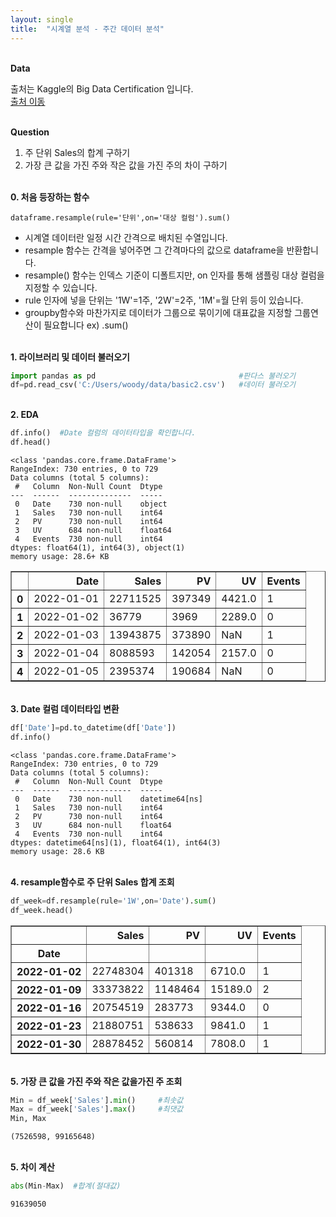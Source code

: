 ```yaml
---
layout: single
title:  "시계열 분석 - 주간 데이터 분석"
---
```


<br/>**Data**<br/>

출처는 Kaggle의 Big Data Certification 입니다.<br/>
[출처 이동](https://www.kaggle.com/code/agileteam/py-t1-8-expected-questions/notebook)

<br/>**Question**<br/>

1. 주 단위 Sales의 합계 구하기
2. 가장 큰 값을 가진 주와 작은 값을 가진 주의 차이 구하기


<br/>**0. 처음 등장하는 함수**<br/>

    dataframe.resample(rule='단위',on='대상 컬럼').sum()

+ 시계열 데이터란 일정 시간 간격으로 배치된 수열입니다.
+ resample 함수는 간격을 넣어주면 그 간격마다의 값으로 dataframe을 반환합니다.
+ resample() 함수는 인덱스 기준이 디폴트지만, on 인자를 통해 샘플링 대상 컬럼을 지정할 수 있습니다.
+ rule 인자에 넣을 단위는 '1W'=1주, '2W'=2주, '1M'=월 단위 등이 있습니다.
+ groupby함수와 마찬가지로 데이터가 그룹으로 묶이기에 대표값을 지정할 그룹연산이 필요합니다 ex) .sum()

<br/>**1. 라이브러리 및 데이터 불러오기**<br/>

```python
import pandas as pd                                #판다스 불러오기
df=pd.read_csv('C:/Users/woody/data/basic2.csv')   #데이터 불러오기
```

<br/>**2. EDA**<br/>

```python
df.info()  #Date 컬럼의 데이터타입을 확인합니다.
df.head()
```

    <class 'pandas.core.frame.DataFrame'>
    RangeIndex: 730 entries, 0 to 729
    Data columns (total 5 columns):
     #   Column  Non-Null Count  Dtype  
    ---  ------  --------------  -----  
     0   Date    730 non-null    object 
     1   Sales   730 non-null    int64  
     2   PV      730 non-null    int64  
     3   UV      684 non-null    float64
     4   Events  730 non-null    int64  
    dtypes: float64(1), int64(3), object(1)
    memory usage: 28.6+ KB
    


</style>
<table border="1" class="dataframe">
  <thead>
    <tr style="text-align: right;">
      <th></th>
      <th>Date</th>
      <th>Sales</th>
      <th>PV</th>
      <th>UV</th>
      <th>Events</th>
    </tr>
  </thead>
  <tbody>
    <tr>
      <th>0</th>
      <td>2022-01-01</td>
      <td>22711525</td>
      <td>397349</td>
      <td>4421.0</td>
      <td>1</td>
    </tr>
    <tr>
      <th>1</th>
      <td>2022-01-02</td>
      <td>36779</td>
      <td>3969</td>
      <td>2289.0</td>
      <td>0</td>
    </tr>
    <tr>
      <th>2</th>
      <td>2022-01-03</td>
      <td>13943875</td>
      <td>373890</td>
      <td>NaN</td>
      <td>1</td>
    </tr>
    <tr>
      <th>3</th>
      <td>2022-01-04</td>
      <td>8088593</td>
      <td>142054</td>
      <td>2157.0</td>
      <td>0</td>
    </tr>
    <tr>
      <th>4</th>
      <td>2022-01-05</td>
      <td>2395374</td>
      <td>190684</td>
      <td>NaN</td>
      <td>0</td>
    </tr>
  </tbody>
</table>
</div>


<br/>**3. Date 컬럼 데이터타입 변환**<br/>

```python
df['Date']=pd.to_datetime(df['Date'])         
df.info()           
```

    <class 'pandas.core.frame.DataFrame'>
    RangeIndex: 730 entries, 0 to 729
    Data columns (total 5 columns):
     #   Column  Non-Null Count  Dtype         
    ---  ------  --------------  -----         
     0   Date    730 non-null    datetime64[ns]
     1   Sales   730 non-null    int64         
     2   PV      730 non-null    int64         
     3   UV      684 non-null    float64       
     4   Events  730 non-null    int64         
    dtypes: datetime64[ns](1), float64(1), int64(3)
    memory usage: 28.6 KB
    

<br/>**4. resample함수로 주 단위 Sales 합계 조회**<br/>


```python
df_week=df.resample(rule='1W',on='Date').sum()
df_week.head()
```


</style>
<table border="1" class="dataframe">
  <thead>
    <tr style="text-align: right;">
      <th></th>
      <th>Sales</th>
      <th>PV</th>
      <th>UV</th>
      <th>Events</th>
    </tr>
    <tr>
      <th>Date</th>
      <th></th>
      <th></th>
      <th></th>
      <th></th>
    </tr>
  </thead>
  <tbody>
    <tr>
      <th>2022-01-02</th>
      <td>22748304</td>
      <td>401318</td>
      <td>6710.0</td>
      <td>1</td>
    </tr>
    <tr>
      <th>2022-01-09</th>
      <td>33373822</td>
      <td>1148464</td>
      <td>15189.0</td>
      <td>2</td>
    </tr>
    <tr>
      <th>2022-01-16</th>
      <td>20754519</td>
      <td>283773</td>
      <td>9344.0</td>
      <td>0</td>
    </tr>
    <tr>
      <th>2022-01-23</th>
      <td>21880751</td>
      <td>538633</td>
      <td>9841.0</td>
      <td>1</td>
    </tr>
    <tr>
      <th>2022-01-30</th>
      <td>28878452</td>
      <td>560814</td>
      <td>7808.0</td>
      <td>1</td>
    </tr>
  </tbody>
</table>
</div>

<br/>**5. 가장 큰 값을 가진 주와 작은 값을가진 주 조회**<br/>


```python
Min = df_week['Sales'].min()     #최솟값
Max = df_week['Sales'].max()     #최댓값
Min, Max
```




    (7526598, 99165648)

<br/>**5. 차이 계산**<br/>


```python
abs(Min-Max)  #합계(절대값)
```




    91639050


